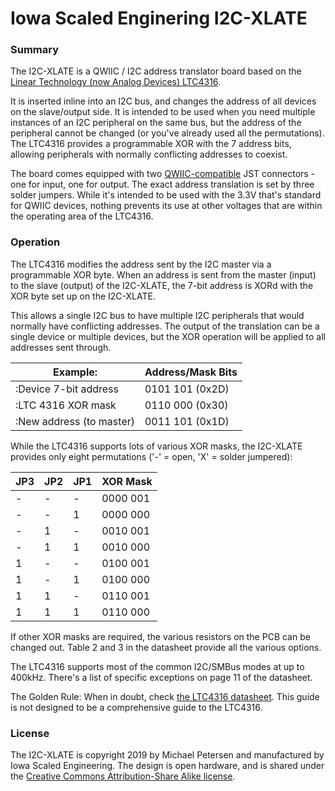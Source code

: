 # Iowa Scaled Enginering I2C-XLATE

### Summary

The I2C-XLATE is a QWIIC / I2C address translator board based on the [Linear
Technology (now Analog Devices)
LTC4316](https://www.analog.com/en/products/ltc4316.html).

It is inserted inline into an I2C bus, and changes the address of all devices on the
slave/output side.  It is intended to be used when you need multiple instances 
of an I2C peripheral on the same bus, but the address of the peripheral cannot 
be changed (or you've already used all the permutations).  The LTC4316 provides a programmable XOR with
the 7 address bits, allowing peripherals with normally conflicting addresses
to coexist.

The board comes equipped with two [QWIIC-compatible](https://www.sparkfun.com/qwiic) JST connectors - one
for input, one for output.  The exact address translation is set by three
solder jumpers.  While it's intended to be used with the 3.3V that's
standard for QWIIC devices, nothing prevents its use at other voltages that
are within the operating area of the LTC4316.

### Operation

The LTC4316 modifies the address sent by the I2C master via a programmable
XOR byte.  When an address is sent from the master (input) to the slave (output)
of the I2C-XLATE, the 7-bit address is XORd with the XOR byte set up on the
I2C-XLATE.

This allows a single I2C bus to have multiple I2C peripherals that
would normally have conflicting addresses. The output of the translation 
can be a single device or multiple devices, but the XOR operation will be 
applied to all addresses sent through.


|Example:                 | Address/Mask Bits |
|-------------------------|-------------------|
|:Device 7-bit address    |  0101 101 (0x2D)  |
|:LTC 4316 XOR mask       |  0110 000 (0x30)  |
|:New address (to master) |  0011 101 (0x1D)  |

While the LTC4316 supports lots of various XOR masks, the I2C-XLATE provides
only eight permutations ('-' = open, 'X' = solder jumpered):

| JP3 | JP2 | JP1 | XOR Mask |
|-----|-----|-----|----------|
|  -  |  -  |  -  | 0000 001 |
|  -  |  -  |  1  | 0000 000 |
|  -  |  1  |  -  | 0010 001 |
|  -  |  1  |  1  | 0010 000 |
|  1  |  -  |  -  | 0100 001 |
|  1  |  -  |  1  | 0100 000 |
|  1  |  1  |  -  | 0110 001 |
|  1  |  1  |  1  | 0110 000 |
 
If other XOR masks are required, the various resistors on the PCB can be
changed out.  Table 2 and 3 in the datasheet provide all the various
options.

The LTC4316 supports most of the common I2C/SMBus modes at up to 400kHz. 
There's a list of specific exceptions on page 11 of the datasheet.

The Golden Rule:  When in doubt, check [the LTC4316
datasheet](https://www.analog.com/en/products/ltc4316.html).  This guide is not
designed to be a comprehensive guide to the LTC4316.  



### License

The I2C-XLATE is copyright 2019 by Michael Petersen and manufactured by Iowa
Scaled Engineering.  The design is open hardware, and is shared under the
[Creative Commons Attribution-Share Alike
license](https://creativecommons.org/licenses/by-sa/4.0/legalcode).
